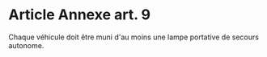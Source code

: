 # Article Annexe art. 9

Chaque véhicule doit être muni d'au moins une lampe portative de secours autonome.
